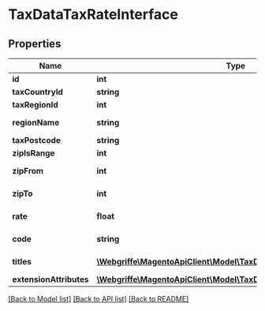 # TaxDataTaxRateInterface

## Properties
Name | Type | Description | Notes
------------ | ------------- | ------------- | -------------
**id** | **int** | Id | [optional] 
**taxCountryId** | **string** | Country id | 
**taxRegionId** | **int** | Region id | [optional] 
**regionName** | **string** | Region name | [optional] 
**taxPostcode** | **string** | Postcode | [optional] 
**zipIsRange** | **int** | Zip is range | [optional] 
**zipFrom** | **int** | Zip range from | [optional] 
**zipTo** | **int** | Zip range to | [optional] 
**rate** | **float** | Tax rate in percentage | 
**code** | **string** | Tax rate code | 
**titles** | [**\Webgriffe\MagentoApiClient\Model\TaxDataTaxRateTitleInterface[]**](TaxDataTaxRateTitleInterface.md) | Tax rate titles | [optional] 
**extensionAttributes** | [**\Webgriffe\MagentoApiClient\Model\TaxDataTaxRateExtensionInterface**](TaxDataTaxRateExtensionInterface.md) |  | [optional] 

[[Back to Model list]](../README.md#documentation-for-models) [[Back to API list]](../README.md#documentation-for-api-endpoints) [[Back to README]](../README.md)


